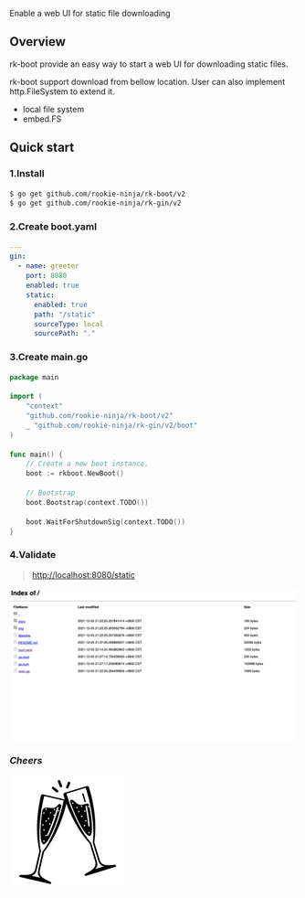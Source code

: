 Enable a web UI for static file downloading

## Overview
rk-boot provide an easy way to start a web UI for downloading static files.

rk-boot support download from bellow location. User can also implement http.FileSystem to extend it.

- local file system
- embed.FS

## Quick start
### 1.Install

```bash
$ go get github.com/rookie-ninja/rk-boot/v2
$ go get github.com/rookie-ninja/rk-gin/v2
```

### 2.Create boot.yaml
```yaml
---
gin:
  - name: greeter
    port: 8080
    enabled: true
    static:
      enabled: true
      path: "/static"
      sourceType: local
      sourcePath: "."
```

### 3.Create main.go
```go
package main

import (
	"context"
	"github.com/rookie-ninja/rk-boot/v2"
	_ "github.com/rookie-ninja/rk-gin/v2/boot"
)

func main() {
	// Create a new boot instance.
	boot := rkboot.NewBoot()

	// Bootstrap
	boot.Bootstrap(context.TODO())

	boot.WaitForShutdownSig(context.TODO())
}
```

### 4.Validate
> [http://localhost:8080/static](http://localhost:8080/static)

![](../../../img/user-guide/gin/advanced/static-file-handler.png)

### _**Cheers**_
![](../../../img/user-guide/cheers.png)
